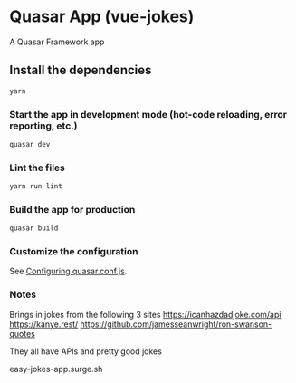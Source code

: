 # Quasar App (vue-jokes)

A Quasar Framework app

## Install the dependencies
```bash
yarn
```

### Start the app in development mode (hot-code reloading, error reporting, etc.)
```bash
quasar dev
```

### Lint the files
```bash
yarn run lint
```

### Build the app for production
```bash
quasar build
```

### Customize the configuration
See [Configuring quasar.conf.js](https://quasar.dev/quasar-cli/quasar-conf-js).


### Notes
Brings in jokes from the following 3 sites
https://icanhazdadjoke.com/api
https://kanye.rest/
https://github.com/jamesseanwright/ron-swanson-quotes

They all have APIs and pretty good jokes

easy-jokes-app.surge.sh
